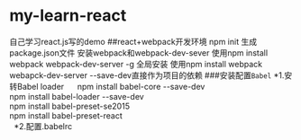 # my-learn-react
自己学习react.js写的demo
##react+webpack开发环境
    npm init 生成 package.json文件
    安装webpack和webpack-dev-sever
        使用npm install webpack webpack-dev-server -g 全局安装
        使用npm install webpack webapck-dev-server --save-dev直接作为项目的依赖
###安装配置`Babel`
    *1.安转Babel loader
      npm install babel-core --save-dev <br>
      npm install babel-loader --save-dev <br>
      npm install babel-preset-se2015<br>
      npm install babel-preset-react<br>
    *2.配置.babelrc
            
